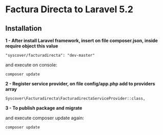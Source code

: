 # Factura Directa to Laravel 5.2

## Installation

**1 - After install Laravel framework, insert on file composer.json, inside require object this value**
```
"syscover/facturadirecta": "dev-master"
```

and execute on console:
```
composer update
```

**2 - Register service provider, on file config/app.php add to providers array**

```
Syscover\Facturadirecta\FacturadirectaServiceProvider::class,

```

**3 - To publish package and migrate**

and execute composer update again:
```
composer update
```